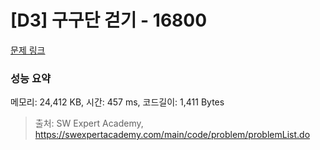 # [D3] 구구단 걷기 - 16800 

[문제 링크](https://swexpertacademy.com/main/code/problem/problemDetail.do?contestProbId=AYaf9W8afyMDFAQ9) 

### 성능 요약

메모리: 24,412 KB, 시간: 457 ms, 코드길이: 1,411 Bytes



> 출처: SW Expert Academy, https://swexpertacademy.com/main/code/problem/problemList.do